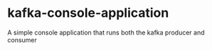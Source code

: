 # kafka-console-application
A simple console application that runs both the kafka producer and consumer 

